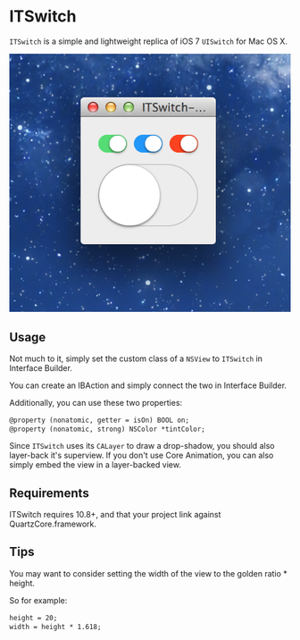 ITSwitch
========

`ITSwitch` is a simple and lightweight replica of iOS 7 `UISwitch` for Mac OS X.

![](./demo.png)

Usage
-----

Not much to it, simply set the custom class of a `NSView` to `ITSwitch` in Interface Builder.

You can create an IBAction and simply connect the two in Interface Builder.

Additionally, you can use these two properties:

```objc
@property (nonatomic, getter = isOn) BOOL on;
@property (nonatomic, strong) NSColor *tintColor;
```

Since `ITSwitch` uses its `CALayer` to draw a drop-shadow, you should also layer-back it's superview.
If you don't use Core Animation, you can also simply embed the view in a layer-backed view.

Requirements
------------

ITSwitch requires 10.8+, and that your project link against QuartzCore.framework. 

Tips
----

You may want to consider setting the width of the view to the golden ratio * height. 

So for example:

```objc
height = 20;
width = height * 1.618;
```
